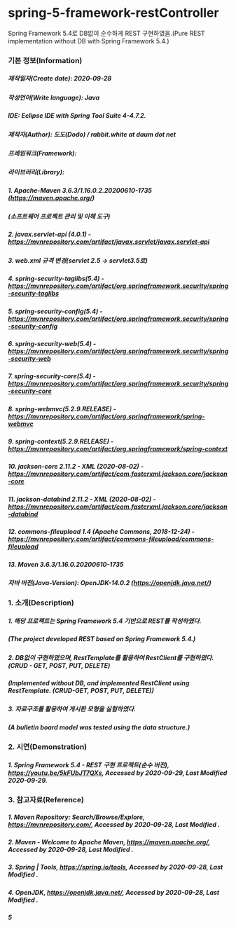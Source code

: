# spring-5-framework-restController
Spring Framework 5.4로 DB없이 순수하게 REST 구현하였음.(Pure REST implementation without DB with Spring Framework 5.4.)

### 기본 정보(Information)
##### 제작일자(Create date): 2020-09-28
##### 작성언어(Write language): Java
##### IDE: Eclipse IDE with Spring Tool Suite 4-4.7.2.
##### 제작자(Author): 도도(Dodo) / rabbit.white at daum dot net
##### 프레임워크(Framework): 
##### 라이브러리(Library): 
##### 1. Apache-Maven 3.6.3/1.16.0.2.20200610-1735 (https://maven.apache.org/)
##### (소프트웨어 프로젝트 관리 및 이해 도구)
##### 2. javax.servlet-api (4.0.1) - https://mvnrepository.com/artifact/javax.servlet/javax.servlet-api
##### 3. web.xml 규격 변경(servlet 2.5 -> servlet3.5로)
##### 4. spring-security-taglibs(5.4) - https://mvnrepository.com/artifact/org.springframework.security/spring-security-taglibs
##### 5. spring-security-config(5.4) - https://mvnrepository.com/artifact/org.springframework.security/spring-security-config
##### 6. spring-security-web(5.4) - https://mvnrepository.com/artifact/org.springframework.security/spring-security-web
##### 7. spring-security-core(5.4) - https://mvnrepository.com/artifact/org.springframework.security/spring-security-core
##### 8. spring-webmvc(5.2.9.RELEASE) - https://mvnrepository.com/artifact/org.springframework/spring-webmvc
##### 9. spring-context(5.2.9.RELEASE) - https://mvnrepository.com/artifact/org.springframework/spring-context
##### 10. jackson-core 2.11.2  - XML (2020-08-02) - https://mvnrepository.com/artifact/com.fasterxml.jackson.core/jackson-core
##### 11. jackson-databind 2.11.2 - XML (2020-08-02) - https://mvnrepository.com/artifact/com.fasterxml.jackson.core/jackson-databind
##### 12. commons-fileupload 1.4  (Apache Commons, 2018-12-24) - https://mvnrepository.com/artifact/commons-fileupload/commons-fileupload
##### 13. Maven 3.6.3/1.16.0.20200610-1735
##### 자바 버전(Java-Version): OpenJDK-14.0.2 (https://openjdk.java.net/)

### 1. 소개(Description)
##### 1. 해당 프로젝트는 Spring Framework 5.4 기반으로 REST를 작성하였다.
##### (The project developed REST based on Spring Framework 5.4.)
##### 2. DB없이 구현하였으며, RestTemplate를 활용하여 RestClient를 구현하였다.(CRUD - GET, POST, PUT, DELETE)
##### (Implemented without DB, and implemented RestClient using RestTemplate. (CRUD-GET, POST, PUT, DELETE))
##### 3. 자료구조를 활용하여 게시판 모형을 실험하였다.
##### (A bulletin board model was tested using the data structure.)

### 2. 시연(Demonstration)
##### 1. Spring Framework 5.4 - REST 구현 프로젝트(순수 버전), https://youtu.be/5kFUbJT7QXs, Accessed by 2020-09-29, Last Modified 2020-09-29.

### 3. 참고자료(Reference)
##### 1. Maven Repository: Search/Browse/Explore, https://mvnrepository.com/, Accessed by 2020-09-28, Last Modified .
##### 2. Maven - Welcome to Apache Maven, https://maven.apache.org/, Accessed by 2020-09-28, Last Modified .
##### 3. Spring | Tools, https://spring.io/tools, Accessed by 2020-09-28, Last Modified .
##### 4. OpenJDK, https://openjdk.java.net/, Accessed by 2020-09-28, Last Modified .
##### 5
